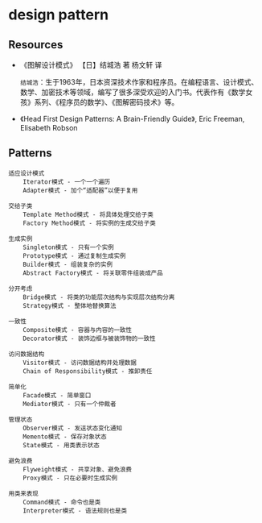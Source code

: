 # design pattern

## Resources

* 《图解设计模式》 【日】结城浩 著 杨文轩 译

    `结城浩`：生于1963年，日本资深技术作家和程序员。在编程语言、设计模式、数学、加密技术等领域，编写了很多深受欢迎的入门书。代表作有《数学女孩》系列、《程序员的数学》、《图解密码技术》等。

* 《Head First Design Patterns: A Brain-Friendly Guide》, Eric Freeman, Elisabeth Robson


## Patterns

    适应设计模式
        Iterator模式 - 一个一个遍历
        Adapter模式 - 加个“适配器”以便于复用

    交给子类
        Template Method模式 - 将具体处理交给子类
        Factory Method模式 - 将实例的生成交给子类

    生成实例
        Singleton模式 - 只有一个实例
        Prototype模式 - 通过复制生成实例
        Builder模式 - 组装复杂的实例
        Abstract Factory模式 - 将关联零件组装成产品

    分开考虑
        Bridge模式 - 将类的功能层次结构与实现层次结构分离
        Strategy模式 - 整体地替换算法

    一致性
        Composite模式 - 容器与内容的一致性
        Decorator模式 - 装饰边框与被装饰物的一致性

    访问数据结构
        Visitor模式 - 访问数据结构并处理数据
        Chain of Responsibility模式 - 推卸责任

    简单化
        Facade模式 - 简单窗口
        Mediator模式 - 只有一个仲裁者

    管理状态
        Observer模式 - 发送状态变化通知
        Memento模式 - 保存对象状态
        State模式 - 用类表示状态

    避免浪费
        Flyweight模式 - 共享对象、避免浪费
        Proxy模式 - 只在必要时生成实例

    用类来表现
        Command模式 - 命令也是类
        Interpreter模式 - 语法规则也是类
